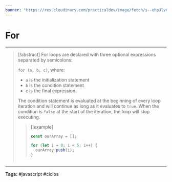 ```yaml
---
banner: "https://res.cloudinary.com/practicaldev/image/fetch/s--ohpJlve1--/c_imagga_scale,f_auto,fl_progressive,h_420,q_auto,w_1000/https://res.cloudinary.com/drquzbncy/image/upload/v1586605549/javascript_banner_sxve2l.jpg"
---
```

# For
<hr> 

> [!abstract]
> For loops are declared with three optional expressions separated by semicolons:
> 
> `for (a; b; c)`, where:
> * `a` is the initialization statement
> * `b` is the condition statement
> * `c` is the final expression.
> 
> The condition statement is evaluated at the beginning of every loop iteration and will continue as long as it evaluates to `true`. When the condition is `false` at the start of the iteration, the loop will stop executing.
> 
> > [!example]
> > ```js
> > const ourArray = [];
> > 
> > for (let i = 0; i < 5; i++) {
> >   ourArray.push(i);
> > }
> ```

<hr>
<b>Tags:</b> #javascript #ciclos